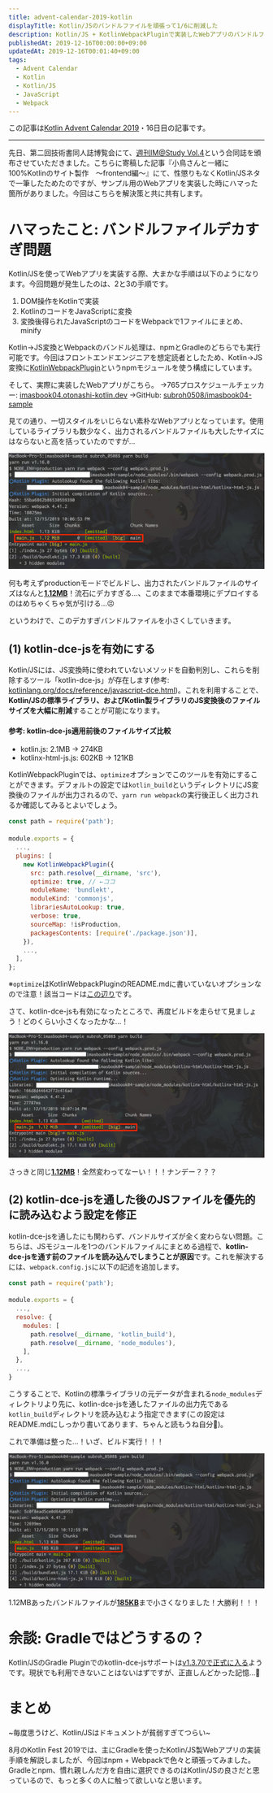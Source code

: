 ```yaml
---
title: advent-calendar-2019-kotlin
displayTitle: Kotlin/JSのバンドルファイルを頑張って1/6に削減した
description: Kotlin/JS + KotlinWebpackPluginで実装したWebアプリのバンドルファイルがやたら大きくて発狂したので頑張りました
publishedAt: 2019-12-16T00:00:00+09:00
updatedAt: 2019-12-16T00:01:40+09:00
tags:
  - Advent Calendar
  - Kotlin
  - Kotlin/JS
  - JavaScript
  - Webpack
---
```


この記事は[Kotlin Advent Calendar 2019](https://qiita.com/advent-calendar/2019/kotlin)・16日目の記事です。

---

 先日、第二回技術書同人誌博覧会にて、[週刊IM@Study Vol.4](https://gishohaku.dev/gishohaku2/circles/ROahj1IRHTW9S96D8aCg)という合同誌を頒布させていただきました。こちらに寄稿した記事『小鳥さんと一緒に100%Kotlinのサイト製作　〜frontend編〜』にて、性懲りもなくKotlin/JSネタで一筆したためたのですが、サンプル用のWebアプリを実装した時にハマった箇所がありました。今回はこちらを解決策と共に共有します。

# ハマったこと: バンドルファイルデカすぎ問題

 Kotlin/JSを使ってWebアプリを実装する際、大まかな手順は以下のようになります。今回問題が発生したのは、2と3の手順です。

1. DOM操作をKotlinで実装
1. KotlinのコードをJavaScriptに変換
1. 変換後得られたJavaScriptのコードをWebpackで1ファイルにまとめ、minify


 Kotlin->JS変換とWebpackのバンドル処理は、npmとGradleのどちらでも実行可能です。今回はフロントエンドエンジニアを想定読者としたため、Kotlin->JS変換に[KotlinWebpackPlugin](https://github.com/JetBrains/create-react-kotlin-app/tree/master/packages/kotlin-webpack-plugin)というnpmモジュールを使う構成にしています。

 そして、実際に実装したWebアプリがこちら。
→765プロスケジュールチェッカー: [imasbook04.otonashi-kotlin.dev](https://imasbook04.otonashi-kotlin.dev)
→GitHub: [subroh0508/imasbook04-sample](https://github.com/subroh0508/imasbook04-sample)

 見ての通り、一切スタイルをいじらない素朴なWebアプリとなっています。使用しているライブラリも数少なく、出力されるバンドルファイルも大したサイズにはならないと高を括っていたのですが…

![図1. productionモードでそのままビルド](images/advent-calendar-2019-kotlin-1.webp)

 何も考えずproductionモードでビルドし、出力されたバンドルファイルのサイズはなんと<u>**1.12MB**</u>！流石にデカすぎる…、このままで本番環境にデプロイするのはめちゃくちゃ気が引ける…😣

 というわけで、このデカすぎバンドルファイルを小さくしていきます。

## (1) kotlin-dce-jsを有効にする

 Kotlin/JSには、JS変換時に使われていないメソッドを自動判別し、これらを削除するツール「kotlin-dce-js」が存在します(参考: [kotlinlang.org/docs/reference/javascript-dce.html](https://kotlinlang.org/docs/reference/javascript-dce.html))。これを利用することで、**Kotlin/JSの標準ライブラリ、およびKotlin製ライブラリのJS変換後のファイルサイズを大幅に削減**することが可能になります。

#### 参考: kotlin-dce-js適用前後のファイルサイズ比較

- kotlin.js: 2.1MB -> 274KB
- kotlinx-html-js.js: 602KB -> 121KB


 KotlinWebpackPluginでは、`optimize`オプションでこのツールを有効にすることができます。デフォルトの設定では`kotlin_build`というディレクトリにJS変換後のファイルが出力されるので、`yarn run webpack`の実行後正しく出力されるか確認してみるとよいでしょう。

```js:webpack.config.js
const path = require('path');

module.exports = {
  ...,
  plugins: [
    new KotlinWebpackPlugin({
      src: path.resolve(__dirname, 'src'),
      optimize: true, // ←ココ
      moduleName: 'bundlekt',
      moduleKind: 'commonjs',
      librariesAutoLookup: true,
      verbose: true,
      sourceMap: !isProduction,
      packagesContents: [require('./package.json')],
    }),
    ...,
  ],
};    
```

※`optimize`はKotlinWebpackPluginのREADME.mdに書いていないオプションなので注意！該当コードは[この辺り](https://github.com/JetBrains/create-react-kotlin-app/blob/3220e851978770ce39d743054397ff1fe9952f64/packages/kotlin-webpack-plugin/plugin.js#L151-L153)です。 

 さて、kotlin-dce-jsも有効になったところで、再度ビルドを走らせて見ましょう！どのくらい小さくなったかな…！

![図2. kotlin-dce-jsを有効にしてビルド](images/advent-calendar-2019-kotlin-2.webp)

 さっきと同じ<u>**1.12MB**</u>！全然変わってなーい！！！ナンデー？？？

## (2) kotlin-dce-jsを通した後のJSファイルを優先的に読み込むよう設定を修正

 kotlin-dce-jsを通したにも関わらず、バンドルサイズが全く変わらない問題。こちらは、JSモジュールを1つのバンドルファイルにまとめる過程で、**kotlin-dce-jsを通す前のファイルを読み込んでしまうことが原因**です。これを解決するには、`webpack.config.js`に以下の記述を追加します。

```js:webpack.config.js
const path = require('path');

module.exports = {
  ...,
  resolve: {
    modules: [
      path.resolve(__dirname, 'kotlin_build'),
      path.resolve(__dirname, 'node_modules'),
    ],
  },
  ...,  
}
```

 こうすることで、Kotlinの標準ライブラリの元データが含まれる`node_modules`ディレクトリより先に、kotlin-dce-jsを通したファイルの出力先である`kotlin_build`ディレクトリを読み込むよう指定できます(この設定はREADME.mdにしっかり書いてあります、ちゃんと読もうね自分🥺)。

 これで準備は整った…！いざ、ビルド実行！！！

![図3. モジュールの読み込み順を変更してビルド](images/advent-calendar-2019-kotlin-3.webp)

1.12MBあったバンドルファイルが<u>**185KB**</u>まで小さくなりました！大勝利！！！

# 余談: Gradleではどうするの？

 Kotlin/JSのGradle Pluginでのkotlin-dce-jsサポートは[v1.3.70で正式に入る](https://youtrack.jetbrains.com/issue/KT-32323)ようです。現状でも利用できないことはないはずですが、正直しんどかった記憶…🤔

# まとめ

 ~毎度思うけど、Kotlin/JSはドキュメントが貧弱すぎてつらい~

 8月のKotlin Fest 2019では、主にGradleを使ったKotlin/JS製Webアプリの実装手順を解説しましたが、今回はnpm + Webpackで色々と頑張ってみました。Gradleとnpm、慣れ親しんだ方を自由に選択できるのはKotlin/JSの良さだと思っているので、もっと多くの人に触って欲しいなと思います。
